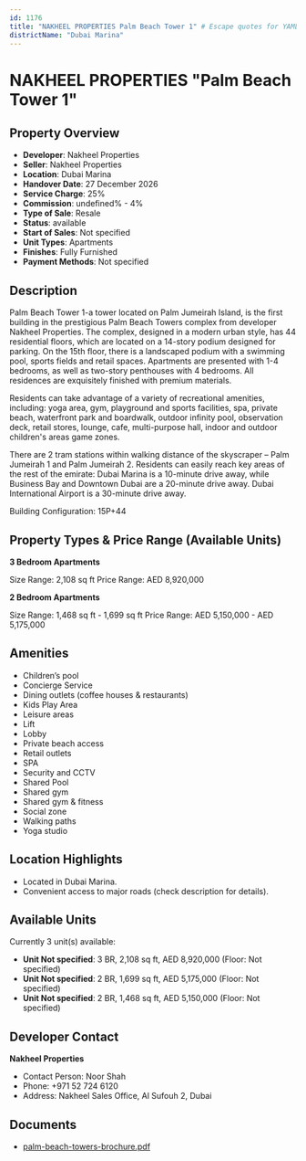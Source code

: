 ```yaml
---
id: 1176
title: "NAKHEEL PROPERTIES Palm Beach Tower 1" # Escape quotes for YAML string
districtName: "Dubai Marina"
---
```


# NAKHEEL PROPERTIES "Palm Beach Tower 1"

## Property Overview
- **Developer**: Nakheel Properties
- **Seller**: Nakheel Properties
- **Location**: Dubai Marina
- **Handover Date**: 27 December 2026
- **Service Charge**: 25%
- **Commission**: undefined% - 4%
- **Type of Sale**: Resale
- **Status**: available
- **Start of Sales**: Not specified
- **Unit Types**: Apartments
- **Finishes**: Fully Furnished
- **Payment Methods**: Not specified

## Description
Palm Beach Tower 1-a tower located on Palm Jumeirah Island, is the first building in the prestigious Palm Beach Towers complex from developer Nakheel Properties. The complex, designed in a modern urban style, has 44 residential floors, which are located on a 14-story podium designed for parking. On the 15th floor, there is a landscaped podium with a swimming pool, sports fields and retail spaces. Apartments are presented with 1-4 bedrooms, as well as two-story penthouses with 4 bedrooms. All residences are exquisitely finished with premium materials.

Residents can take advantage of a variety of recreational amenities, including: yoga area, gym, playground and sports facilities, spa, private beach, waterfront park and boardwalk, outdoor infinity pool, observation deck, retail stores, lounge, cafe, multi-purpose hall, indoor and outdoor children's areas game zones. 

There are 2 tram stations within walking distance of the skyscraper – Palm Jumeirah 1 and Palm Jumeirah 2. Residents can easily reach key areas of the rest of the emirate: Dubai Marina is a 10-minute drive away, while Business Bay and Downtown Dubai are a 20-minute drive away. Dubai International Airport is a 30-minute drive away.

Building Configuration: 15P+44

## Property Types & Price Range (Available Units)
**3 Bedroom Apartments**

Size Range: 2,108 sq ft
Price Range: AED 8,920,000

**2 Bedroom Apartments**

Size Range: 1,468 sq ft - 1,699 sq ft
Price Range: AED 5,150,000 - AED 5,175,000

## Amenities
- Children’s pool
- Concierge Service
- Dining outlets  (coffee houses & restaurants)
- Kids Play Area
- Leisure areas
- Lift
- Lobby
- Private beach access
- Retail outlets
- SPA
- Security and CCTV
- Shared Pool
- Shared gym
- Shared gym & fitness
- Social zone
- Walking paths
- Yoga studio

## Location Highlights
- Located in Dubai Marina.
- Convenient access to major roads (check description for details).

## Available Units
Currently 3 unit(s) available:
- **Unit Not specified**: 3 BR, 2,108 sq ft, AED 8,920,000 (Floor: Not specified)
- **Unit Not specified**: 2 BR, 1,699 sq ft, AED 5,175,000 (Floor: Not specified)
- **Unit Not specified**: 2 BR, 1,468 sq ft, AED 5,150,000 (Floor: Not specified)

## Developer Contact
**Nakheel Properties**
- Contact Person: Noor Shah
- Phone: +971 52 724 6120
- Address: Nakheel Sales Office, Al Sufouh 2, Dubai

## Documents
- [palm-beach-towers-brochure.pdf](https://cdn.geniemap.net/2025/03/20/oWyghsYseZY0C4qnVSfy6DBgvn16s0LHel9qR0nF.pdf)
